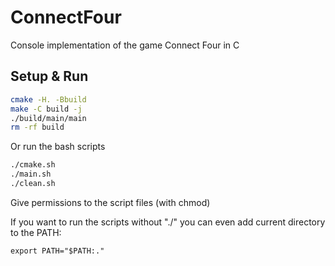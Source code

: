 # ConnectFour
Console implementation of the game Connect Four in C

## Setup & Run

```sh
cmake -H. -Bbuild
make -C build -j
./build/main/main
rm -rf build
```

Or run the bash scripts
```sh
./cmake.sh
./main.sh
./clean.sh
```
Give permissions to the script files (with chmod)

If you want to run the scripts without "./" you can even add current directory to the PATH:
```shell
export PATH="$PATH:."
```
